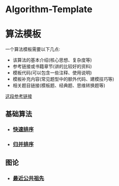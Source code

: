 # Algorithm-Template

# 算法模板
一个算法模板需要以下几点:
- 该算法的基本介绍(核心思想、复杂度等)
- 参考链接或书籍章节(讲的比较好的资料)
- 模板代码(可以包含一些注释、使用说明)
- 模板补充内容(常见题型中的额外代码、建模技巧等)
- 相关题目链接(模板题、经典题、思维转换题等)

[这段参考链接](https://github.com/EndlessCheng/codeforces-go)

## 基础算法
  - ### [快速排序](基础算法/快速排序.cpp)
  - ### [归并排序](基础算法/归并排序.cpp)

## 图论
  - ### [最近公共祖先](图论/最近公共祖先.cpp)
